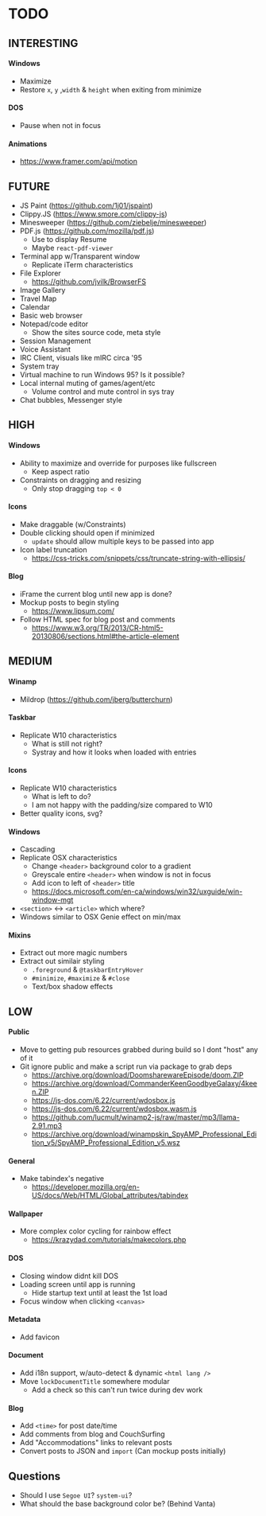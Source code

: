 # TODO

## INTERESTING

#### Windows

- Maximize
- Restore `x`, `y` ,`width` & `height` when exiting from minimize

#### DOS

- Pause when not in focus

#### Animations

- https://www.framer.com/api/motion

## FUTURE

- JS Paint (https://github.com/1j01/jspaint)
- Clippy.JS (https://www.smore.com/clippy-js)
- Minesweeper (https://github.com/ziebelje/minesweeper)
- PDF.js (https://github.com/mozilla/pdf.js)
  - Use to display Resume
  - Maybe `react-pdf-viewer`
- Terminal app w/Transparent window
  - Replicate iTerm characteristics
- File Explorer
  - https://github.com/jvilk/BrowserFS
- Image Gallery
- Travel Map
- Calendar
- Basic web browser
- Notepad/code editor
  - Show the sites source code, meta style
- Session Management
- Voice Assistant
- IRC Client, visuals like mIRC circa '95
- System tray
- Virtual machine to run Windows 95? Is it possible?
- Local internal muting of games/agent/etc
  - Volume control and mute control in sys tray
- Chat bubbles, Messenger style

## HIGH

#### Windows

- Ability to maximize and override for purposes like fullscreen
  - Keep aspect ratio
- Constraints on dragging and resizing
  - Only stop dragging `top < 0`

#### Icons

- Make draggable (w/Constraints)
- Double clicking should open if minimized
  - `update` should allow multiple keys to be passed into app
- Icon label truncation
  - https://css-tricks.com/snippets/css/truncate-string-with-ellipsis/

#### Blog

- iFrame the current blog until new app is done?
- Mockup posts to begin styling
  - https://www.lipsum.com/
- Follow HTML spec for blog post and comments
  - https://www.w3.org/TR/2013/CR-html5-20130806/sections.html#the-article-element

## MEDIUM

#### Winamp

- Mildrop (https://github.com/jberg/butterchurn)

#### Taskbar

- Replicate W10 characteristics
  - What is still not right?
  - Systray and how it looks when loaded with entries

#### Icons

- Replicate W10 characteristics
  - What is left to do?
  - I am not happy with the padding/size compared to W10
- Better quality icons, svg?

#### Windows

- Cascading
- Replicate OSX characteristics
  - Change `<header>` background color to a gradient
  - Greyscale entire `<header>` when window is not in focus
  - Add icon to left of `<header>` title
  - https://docs.microsoft.com/en-ca/windows/win32/uxguide/win-window-mgt
- `<section>` <-> `<article>` which where?
- Windows similar to OSX Genie effect on min/max

#### Mixins

- Extract out more magic numbers
- Extract out similair styling
  - `.foreground` & `@taskbarEntryHover`
  - `#minimize`, `#maximize` & `#close`
  - Text/box shadow effects

## LOW

#### Public

- Move to getting pub resources grabbed during build so I dont "host" any of it
- Git ignore public and make a script run via package to grab deps
  - https://archive.org/download/DoomsharewareEpisode/doom.ZIP
  - https://archive.org/download/CommanderKeenGoodbyeGalaxy/4keen.ZIP
  - https://js-dos.com/6.22/current/wdosbox.js
  - https://js-dos.com/6.22/current/wdosbox.wasm.js
  - https://github.com/lucmult/winamp2-js/raw/master/mp3/llama-2.91.mp3
  - https://archive.org/download/winampskin_SpyAMP_Professional_Edition_v5/SpyAMP_Professional_Edition_v5.wsz

#### General

- Make tabindex's negative
  - https://developer.mozilla.org/en-US/docs/Web/HTML/Global_attributes/tabindex

#### Wallpaper

- More complex color cycling for rainbow effect
  - https://krazydad.com/tutorials/makecolors.php

#### DOS

- Closing window didnt kill DOS
- Loading screen until app is running
  - Hide startup text until at least the 1st load
- Focus window when clicking `<canvas>`

#### Metadata

- Add favicon

#### Document

- Add i18n support, w/auto-detect & dynamic `<html lang />`
- Move `lockDocumentTitle` somewhere modular
  - Add a check so this can't run twice during dev work

#### Blog

- Add `<time>` for post date/time
- Add comments from blog and CouchSurfing
- Add "Accommodations" links to relevant posts
- Convert posts to JSON and `import` (Can mockup posts initially)

## Questions

- Should I use `Segoe UI`? `system-ui`?
- What should the base background color be? (Behind Vanta)
